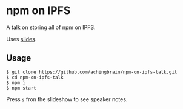 # npm on IPFS

A talk on storing all of npm on IPFS.

Uses [slides](https://npmjs.com/@achingbrain/slides).

## Usage

```console
$ git clone https://github.com/achingbrain/npm-on-ipfs-talk.git
$ cd npm-on-ipfs-talk
$ npm i
$ npm start
```

Press `s` fron the slideshow to see speaker notes.
